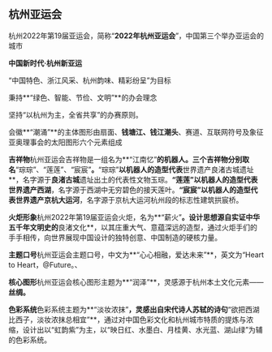 ## 杭州亚运会

杭州2022年第19届亚运会，简称“**2022年杭州亚运会**”，中国第三个举办亚运会的城市

**中国新时代·杭州新亚运**

“中国特色、浙江风采、杭州韵味、精彩纷呈”为目标

秉持**“绿色、智能、节俭、文明”**的办会理念

坚持“以杭州为主，全省共享”的办赛原则。



会徽**“潮涌”**的主体图形由扇面、**钱塘江、钱江潮头**、赛道、互联网符号及象征亚奥理事会的太阳图形六个元素组成



**吉祥物**杭州亚运会吉祥物是一组名为**“江南忆”**的机器人。三个吉祥物分别取名**“琮琮”、“莲莲”、“宸宸”**。**“琮琮”**以机器人的造型代表**世界遗产良渚古城遗址**，名字源于**良渚古城**遗址出土的代表性文物玉琮。**“莲莲”**以机器人的造型代表世界遗产**西湖**，名字源于西湖中无穷碧色的接天莲叶。**“宸宸”**以机器人的造型代表世界遗产**京杭大运河**，名字源于京杭大运河杭州段的标志性建筑拱宸桥。



**火炬形象**杭州2022年第19届亚运会火炬，名为**“薪火”**。设计思想源自实证中华五千年文明史的**良渚文化**，以其庄重大气、意蕴深远的造型，通过火炬手们的手手相传，向世界展现中国设计的独特创意、中国制造的硬核力量。



**主题口号**杭州亚运会主题口号，中文为**“心心相融，爱达未来”**，英文为“Heart to Heart，@Future。、



**核心图形**杭州亚运会核心图形主题为**“润泽”**，灵感源于杭州本土文化元素——**丝绸。**



**色彩系统**色彩系统主题为**“淡妆浓抹”**，灵感出自宋代诗人苏轼的诗句**“欲把西湖比西子，淡妆浓抹总相宜”**，通过对中国色彩文化和杭州城市特质的提炼与浓缩，设计出以“虹韵紫”为主，以“映日红、水墨白、月桂黄、水光蓝、湖山绿”为辅的色彩系统。